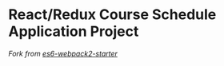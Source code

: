 # React/Redux Course Schedule Application Project

*Fork from [es6-webpack2-starter](https://github.com/micooz/es6-webpack2-starter)*